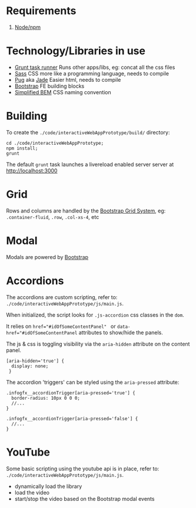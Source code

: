 Requirements
=============
1. [Node/npm](https://nodejs.org/en/)

Technology/Libraries in use
=============
- [Grunt task runner](http://gruntjs.com/) Runs other apps/libs, eg: concat all the css files
- [Sass](http://sass-lang.com/) CSS more like a programming language, needs to compile
- [Pug](https://github.com/pugjs/pug) aka [Jade](http://jade-lang.com/) Easier html, needs to compile
- [Bootstrap](http://getbootstrap.com/) FE building blocks
- [Simplified BEM](http://csswizardry.com/2013/01/mindbemding-getting-your-head-round-bem-syntax/) CSS naming convention

Building
==============

To create the `./code/interactiveWebAppPrototype/build/` directory:

    cd ./code/interactiveWebAppPrototype;
    npm install;
	grunt
	

The default `grunt` task launches a livereload enabled server server at [http://localhost:3000](http://localhost:3000)

Grid
===============
Rows and columns are handled by the [Bootstrap Grid System](http://getbootstrap.com/css/#grid), eg: `.container-fluid`, `.row`, `.col-xs-4`, etc

Modal
===============
Modals are powered by [Bootstrap](http://getbootstrap.com/javascript/#modals)

Accordions
===============
The accordions are custom scripting, refer to: `./code/interactiveWebAppPrototype/js/main.js`. 

When initialized, the script looks for `.js-accordion` css classes in the `dom`.

It relies on `href="#idOfSomeContentPanel" ` or `data-href="#idOfSomeContentPanel` attributes to show/hide the panels.

The js & css is toggling visibility via the `aria-hidden` attribute on the content panel.

    [aria-hidden='true'] {
      display: none;
     }

The accordion 'triggers' can be styled using the `aria-pressed` attribute:

    .infogfx__accordionTrigger[aria-pressed='true'] {
      border-radius: 10px 0 0 0;
      //...
    }
    
    .infogfx__accordionTrigger[aria-pressed='false'] {
      //...
    }

YouTube
================
Some basic scripting using the youtube api is in place, refer to: `./code/interactiveWebAppPrototype/js/main.js`. 

* dynamically load the library
* load the video
* start/stop the video based on the Bootstrap modal events